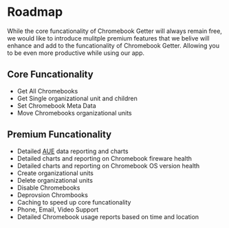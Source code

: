# Roadmap

While the core funcationality of Chromebook Getter will always remain free, we would like to introduce mulitple premium features that we belive will enhance and add to the funcationality of Chromebook Getter. Allowing you to be even more productive while using our app. 

## Core Funcationality

* Get All Chromebooks
* Get Single organizational unit and children
* Set Chromebook Meta Data
* Move Chromebooks organizational units

## Premium Funcationality

* Detailed [AUE](https://support.google.com/chrome/a/answer/6220366?hl=en) data reporting and charts
* Detailed charts and reporting on Chromebook fireware health
* Detailed charts and reporting on Chromebook OS version health
* Create organizational units
* Delete organizational units
* Disable Chromebooks
* Deprovsion Chrombooks
* Caching to speed up core funcationality
* Phone, Email, Video Support
* Detailed Chromebook usage reports based on time and location
